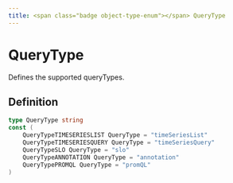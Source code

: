 ```yaml
---
title: <span class="badge object-type-enum"></span> QueryType
---
```

# <span class="badge object-type-enum"></span> QueryType

Defines the supported queryTypes.

## Definition

```go
type QueryType string
const (
	QueryTypeTIMESERIESLIST QueryType = "timeSeriesList"
	QueryTypeTIMESERIESQUERY QueryType = "timeSeriesQuery"
	QueryTypeSLO QueryType = "slo"
	QueryTypeANNOTATION QueryType = "annotation"
	QueryTypePROMQL QueryType = "promQL"
)

```
